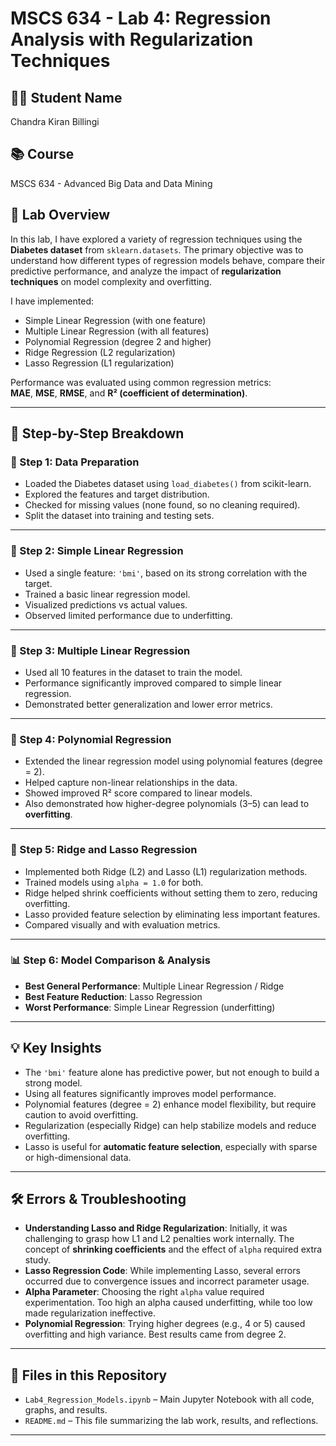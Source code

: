 # MSCS 634 - Lab 4: Regression Analysis with Regularization Techniques

## 👨‍💻 Student Name
Chandra Kiran Billingi

## 📚 Course
MSCS 634 - Advanced Big Data and Data Mining

## 🧪 Lab Overview

In this lab, I have explored a variety of regression techniques using the **Diabetes dataset** from `sklearn.datasets`. The primary objective was to understand how different types of regression models behave, compare their predictive performance, and analyze the impact of **regularization techniques** on model complexity and overfitting.

I have  implemented:

- Simple Linear Regression (with one feature)
- Multiple Linear Regression (with all features)
- Polynomial Regression (degree 2 and higher)
- Ridge Regression (L2 regularization)
- Lasso Regression (L1 regularization)

Performance was evaluated using common regression metrics:  
**MAE**, **MSE**, **RMSE**, and **R² (coefficient of determination)**.

---

## 🧾 Step-by-Step Breakdown

### 📌 Step 1: Data Preparation
- Loaded the Diabetes dataset using `load_diabetes()` from scikit-learn.
- Explored the features and target distribution.
- Checked for missing values (none found, so no cleaning required).
- Split the dataset into training and testing sets.

---

### 📌 Step 2: Simple Linear Regression
- Used a single feature: `'bmi'`, based on its strong correlation with the target.
- Trained a basic linear regression model.
- Visualized predictions vs actual values.
- Observed limited performance due to underfitting.

---

### 📌 Step 3: Multiple Linear Regression
- Used all 10 features in the dataset to train the model.
- Performance significantly improved compared to simple linear regression.
- Demonstrated better generalization and lower error metrics.

---

### 📌 Step 4: Polynomial Regression
- Extended the linear regression model using polynomial features (degree = 2).
- Helped capture non-linear relationships in the data.
- Showed improved R² score compared to linear models.
- Also demonstrated how higher-degree polynomials (3–5) can lead to **overfitting**.

---

### 📌 Step 5: Ridge and Lasso Regression
- Implemented both Ridge (L2) and Lasso (L1) regularization methods.
- Trained models using `alpha = 1.0` for both.
- Ridge helped shrink coefficients without setting them to zero, reducing overfitting.
- Lasso provided feature selection by eliminating less important features.
- Compared visually and with evaluation metrics.

---

### 📊 Step 6: Model Comparison & Analysis

- **Best General Performance**: Multiple Linear Regression / Ridge
- **Best Feature Reduction**: Lasso Regression
- **Worst Performance**: Simple Linear Regression (underfitting)

---

## 💡 Key Insights

- The `'bmi'` feature alone has predictive power, but not enough to build a strong model.
- Using all features significantly improves model performance.
- Polynomial features (degree = 2) enhance model flexibility, but require caution to avoid overfitting.
- Regularization (especially Ridge) can help stabilize models and reduce overfitting.
- Lasso is useful for **automatic feature selection**, especially with sparse or high-dimensional data.

---

## 🛠️ Errors & Troubleshooting

- **Understanding Lasso and Ridge Regularization**: Initially, it was challenging to grasp how L1 and L2 penalties work internally. The concept of **shrinking coefficients** and the effect of `alpha` required extra study.
- **Lasso Regression Code**: While implementing Lasso, several errors occurred due to convergence issues and incorrect parameter usage.
- **Alpha Parameter**: Choosing the right `alpha` value required experimentation. Too high an alpha caused underfitting, while too low made regularization ineffective.
- **Polynomial Regression**: Trying higher degrees (e.g., 4 or 5) caused overfitting and high variance. Best results came from degree 2.

---

## 📁 Files in this Repository

- `Lab4_Regression_Models.ipynb` – Main Jupyter Notebook with all code, graphs, and results.
- `README.md` – This file summarizing the lab work, results, and reflections.

---
